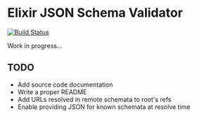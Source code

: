 # Elixir JSON Schema Validator

[![Build Status](https://travis-ci.org/jonasschmidt/ex_json_schema.svg?branch=master)](https://travis-ci.org/jonasschmidt/ex_json_schema)

Work in progress...

## TODO

* Add source code documentation
* Write a proper README
* Add URLs resolved in remote schemata to root's refs
* Enable providing JSON for known schemata at resolve time
